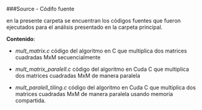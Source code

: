 ###Source - Códifo fuente

en la presente carpeta se encuentran los códigos fuentes que fueron ejecutados para el análisis presentado en la carpeta principal.

**Contenido**:

- *mult_matrix.c* código del algoritmo en C que multiplica dos matrices cuadradas MxM secuencialmente

- *mult_matrix_paralell.c* código del algoritmo en Cuda C que multiplica dos matrices cuadradas MxM de manera paralela

- *mult_paralell_tiling.c* código del algoritmo en Cuda C que multiplica dos matrices cuadradas MxM de manera paralela usando memoria compartida.
